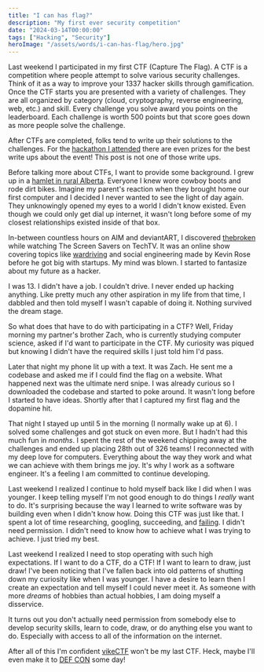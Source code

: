 ```yaml
---
title: "I can has flag?"
description: "My first ever security competition"
date: "2024-03-14T00:00:00"
tags: ["Hacking", "Security"]
heroImage: "/assets/words/i-can-has-flag/hero.jpg"
---
```


Last weekend I participated in my first CTF (Capture The Flag). A CTF is a competition where people attempt to solve various security challenges. Think of it as a way to improve your 1337 hacker skills through gamification. Once the CTF starts you are presented with a variety of challenges. They are all organized by category (cloud, cryptography, reverse engineering, web, etc.) and skill. Every challenge you solve award you points on the leaderboard. Each challenge is worth 500 points but that score goes down as more people solve the challenge.

After CTFs are completed, folks tend to write up their solutions to the challenges. For the [hackathon I attended](https://ctf.vikesec.ca/) there are even prizes for the best write ups about the event! This post is not one of those write ups.

Before talking more about CTFs, I want to provide some background. I grew up in a [hamlet in rural Alberta](https://en.wikipedia.org/wiki/Carvel,_Alberta). Everyone I knew wore cowboy boots and rode dirt bikes. Imagine my parent's reaction when they brought home our first computer and I decided I never wanted to see the light of day again. They unknowingly opened my eyes to a world I didn't know existed. Even though we could only get dial up internet, it wasn't long before some of my closest relationships existed inside of that box.

In-between countless hours on AIM and deviantART, I discovered [thebroken](https://www.youtube.com/watch?v=tNjoo9TuCHY) while watching The Screen Savers on TechTV. It was an online show covering topics like [wardriving](https://en.wikipedia.org/wiki/Wardriving) and social engineering made by Kevin Rose before he got big with startups. My mind was blown. I started to fantasize about my future as a hacker.

I was 13. I didn't have a job. I couldn't drive. I never ended up hacking anything. Like pretty much any other aspiration in my life from that time, I dabbled and then told myself I wasn't capable of doing it. Nothing survived the dream stage.

So what does that have to do with participating in a CTF? Well, Friday morning my partner's brother Zach, who is currently studying computer science, asked if I'd want to participate in the CTF. My curiosity was piqued but knowing I didn't have the required skills I just told him I'd pass.

Later that night my phone lit up with a text. It was Zach. He sent me a codebase and asked me if I could find the flag on a website. What happened next was the ultimate nerd snipe. I was already curious so I downloaded the codebase and started to poke around. It wasn't long before I started to have ideas. Shortly after that I captured my first flag and the dopamine hit.

That night I stayed up until 5 in the morning (I normally wake up at 6). I solved some challenges and got stuck on even more. But I hadn't had this much fun in _months_. I spent the rest of the weekend chipping away at the challenges and ended up placing 28th out of 326 teams! I reconnected with my deep love for computers. Everything about the way they work and what we can achieve with them brings me joy. It's why I work as a software engineer. It's a feeling I am committed to continue developing.

Last weekend I realized I continue to hold myself back like I did when I was younger. I keep telling myself I'm not good enough to do things I _really_ want to do. It's surprising because the way I learned to write software was by building even when I didn't know how. Doing this CTF was just like that. I spent a lot of time researching, googling, succeeding, and [failing](/failures). I didn't need permission. I didn't need to know how to achieve what I was trying to achieve. I just tried my best.

Last weekend I realized I need to stop operating with such high expectations. If I want to do a CTF, do a CTF! If I want to learn to draw, just draw! I've been noticing that I've fallen back into old patterns of shutting down my curiosity like when I was younger. I have a desire to learn then I create an expectation and tell myself I could never meet it. As someone with more _dreams_ of hobbies than actual hobbies, I am doing myself a disservice.

It turns out you don't actually need permission from somebody else to develop security skills, learn to code, draw, or do anything else you want to do. Especially with access to all of the information on the internet.

After all of this I'm confident [vikeCTF](https://ctf.vikesec.ca/) won't be my last CTF. Heck, maybe I'll even make it to [DEF CON](https://defcon.org/) some day!
